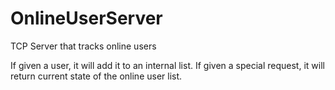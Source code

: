 OnlineUserServer
================

TCP Server that tracks online users

If given a user, it will add it to an internal list.
If given a special request, it will return current state of the online user list.

